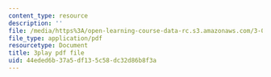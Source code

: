 ```yaml
---
content_type: resource
description: ''
file: /media/https%3A/open-learning-course-data-rc.s3.amazonaws.com/3-091sc-introduction-to-solid-state-chemistry-fall-2010/44eded6b37a5df135c58dc32d86b8f3a_Io_4ZckeQ1k.pdf
file_type: application/pdf
resourcetype: Document
title: 3play pdf file
uid: 44eded6b-37a5-df13-5c58-dc32d86b8f3a
---
```


